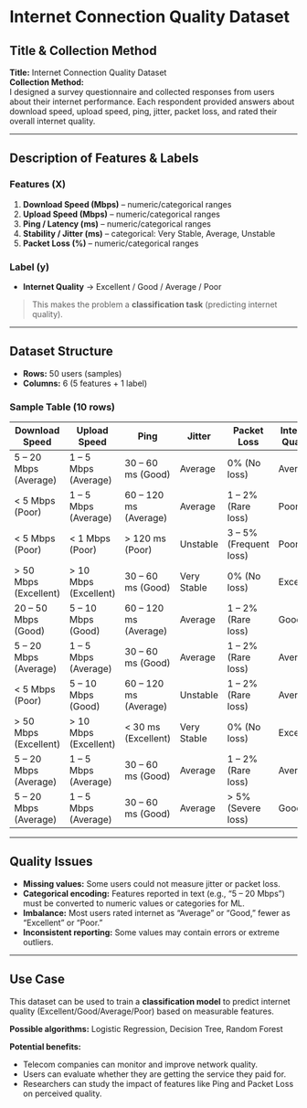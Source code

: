 # Internet Connection Quality Dataset

## Title & Collection Method

**Title:** Internet Connection Quality Dataset  
**Collection Method:**  
I designed a survey questionnaire and collected responses from users about their internet performance. Each respondent provided answers about download speed, upload speed, ping, jitter, packet loss, and rated their overall internet quality.

---

## Description of Features & Labels

### Features (X)

1. **Download Speed (Mbps)** – numeric/categorical ranges  
2. **Upload Speed (Mbps)** – numeric/categorical ranges  
3. **Ping / Latency (ms)** – numeric/categorical ranges  
4. **Stability / Jitter (ms)** – categorical: Very Stable, Average, Unstable  
5. **Packet Loss (%)** – numeric/categorical ranges  

### Label (y)

- **Internet Quality** → Excellent / Good / Average / Poor  

> This makes the problem a **classification task** (predicting internet quality).

---

## Dataset Structure

- **Rows:** 50 users (samples)  
- **Columns:** 6 (5 features + 1 label)  

### Sample Table (10 rows)

| Download Speed       | Upload Speed       | Ping       | Jitter     | Packet Loss          | Internet Quality |
|--------------------|-----------------|-----------|-----------|-------------------|----------------|
| 5 – 20 Mbps (Average) | 1 – 5 Mbps (Average) | 30 – 60 ms (Good) | Average    | 0% (No loss)      | Average        |
| < 5 Mbps (Poor)       | 1 – 5 Mbps (Average) | 60 – 120 ms (Average) | Average | 1 – 2% (Rare loss) | Poor           |
| < 5 Mbps (Poor)       | < 1 Mbps (Poor)     | > 120 ms (Poor)     | Unstable  | 3 – 5% (Frequent loss) | Poor       |
| > 50 Mbps (Excellent) | > 10 Mbps (Excellent) | 30 – 60 ms (Good) | Very Stable | 0% (No loss)     | Excellent      |
| 20 – 50 Mbps (Good)   | 5 – 10 Mbps (Good)   | 60 – 120 ms (Average) | Average | 1 – 2% (Rare loss) | Good         |
| 5 – 20 Mbps (Average) | 1 – 5 Mbps (Average) | 30 – 60 ms (Good) | Average   | 1 – 2% (Rare loss) | Average       |
| < 5 Mbps (Poor)       | 5 – 10 Mbps (Good)   | 60 – 120 ms (Average) | Unstable | 1 – 2% (Rare loss) | Average      |
| > 50 Mbps (Excellent) | > 10 Mbps (Excellent) | < 30 ms (Excellent) | Very Stable | 0% (No loss)    | Excellent     |
| 5 – 20 Mbps (Average) | 1 – 5 Mbps (Average) | 30 – 60 ms (Good) | Average   | 1 – 2% (Rare loss) | Average       |
| 5 – 20 Mbps (Average) | 1 – 5 Mbps (Average) | 30 – 60 ms (Good) | Average   | > 5% (Severe loss) | Good         |

---

## Quality Issues

- **Missing values:** Some users could not measure jitter or packet loss.  
- **Categorical encoding:** Features reported in text (e.g., “5 – 20 Mbps”) must be converted to numeric values or categories for ML.  
- **Imbalance:** Most users rated internet as “Average” or “Good,” fewer as “Excellent” or “Poor.”  
- **Inconsistent reporting:** Some values may contain errors or extreme outliers.  

---

## Use Case

This dataset can be used to train a **classification model** to predict internet quality (Excellent/Good/Average/Poor) based on measurable features.

**Possible algorithms:** Logistic Regression, Decision Tree, Random Forest  

**Potential benefits:**  
- Telecom companies can monitor and improve network quality.  
- Users can evaluate whether they are getting the service they paid for.  
- Researchers can study the impact of features like Ping and Packet Loss on perceived quality.
